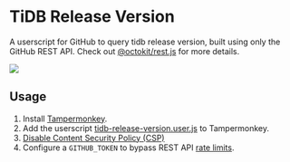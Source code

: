 # TiDB Release Version

A userscript for GitHub to query tidb release version, built using only the GitHub REST API. Check out [@octokit/rest.js](https://github.com/octokit/rest.js) for more details.

<img src="https://github.com/user-attachments/assets/cb66b352-f092-479f-b44b-0a513c215859"/>

## Usage

1. Install [Tampermonkey](https://www.tampermonkey.net/index.php).
2. Add the userscript [tidb-release-version.user.js](https://github.com/wk989898/tidb-release-version/raw/master/tidb-release-version.user.js) to Tampermonkey.
3. [Disable Content Security Policy (CSP)](https://github.com/lisonge/vite-plugin-monkey/issues/1)
4. Configure a `GITHUB_TOKEN` to bypass REST API [rate limits](https://docs.github.com/en/rest/using-the-rest-api/rate-limits-for-the-rest-api).
